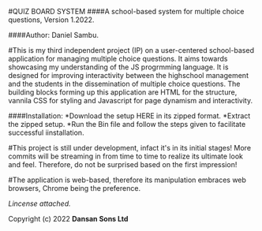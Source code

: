 #QUIZ BOARD SYSTEM
####A school-based system for multiple choice questions,  Version 1.2022.

####Author: Daniel Sambu.

#This is my third independent project (IP) on a user-centered school-based application for managing multiple choice questions. It aims towards showcasing my understanding of the JS progrmming language. It is designed for improving interactivity between the highschool management and the students in the dissemination of multiple choice questions. 
The building blocks forming up this application are HTML for the structure, vannila CSS for styling and Javascript for page dynamism and interactivity.

####Installation:
*Download the setup HERE in its zipped format.
*Extract the zipped setup.
*Run the Bin file and follow the steps given to facilitate successful iinstallation.

#This project is still under development, infact it's in its initial stages! More commits will be streaming in from time to time to realize its ultimate look and feel. Therefore, do not be surprised based on the first impression!

#The application is web-based, therefore its manipulation embraces web browsers, Chrome being the preference.

*Lincense attached.*

Copyright (c) 2022 **Dansan Sons Ltd**
